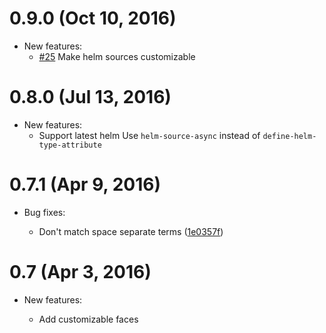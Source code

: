 # 0.9.0 (Oct 10, 2016)

- New features:
    - [\#25](https://github.com/yasuyk/helm-git-grep/issues/25 "#25") Make helm sources customizable

# 0.8.0 (Jul 13, 2016)

- New features:
    - Support latest helm
      Use `helm-source-async` instead of `define-helm-type-attribute`

# 0.7.1 (Apr 9, 2016)

- Bug fixes:

    - Don't match space separate terms ([1e0357f])

# 0.7 (Apr 3, 2016)

- New features:

    - Add customizable faces

[1e0357f]:https://github.com/yasuyk/helm-git-grep/commit/1e0357f
